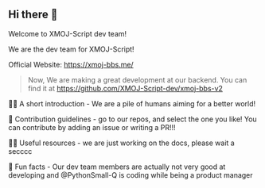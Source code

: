 ## Hi there 👋

Welcome to XMOJ-Script dev team!

We are the dev team for XMOJ-Script!

Official Website:
https://xmoj-bbs.me/

> Now, We are making a great development at our backend. You can find it at https://github.com/XMOJ-Script-dev/xmoj-bbs-v2

🙋‍♀️ A short introduction - We are a pile of humans aiming for a better world!

🌈 Contribution guidelines - go to our repos, and select the one you like! You can contribute by adding an issue or writing a PR!!!

👩‍💻 Useful resources - we are just working on the docs, please wait a secccc

🍿 Fun facts - Our dev team members are actually not very good at developing and @PythonSmall-Q is coding while being a product manager
